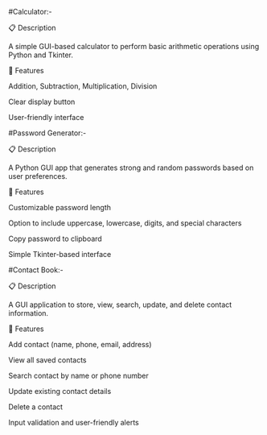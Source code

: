 #Calculator:-

📋 Description

A simple GUI-based calculator to perform basic arithmetic operations using Python and Tkinter.

🚀 Features

Addition, Subtraction, Multiplication, Division

Clear display button

User-friendly interface


#Password Generator:-

📋 Description

A Python GUI app that generates strong and random passwords based on user preferences.

🚀 Features

Customizable password length

Option to include uppercase, lowercase, digits, and special characters

Copy password to clipboard

Simple Tkinter-based interface




#Contact Book:-

📋 Description

A GUI application to store, view, search, update, and delete contact information.

🚀 Features

Add contact (name, phone, email, address)

View all saved contacts

Search contact by name or phone number

Update existing contact details

Delete a contact

Input validation and user-friendly alerts



